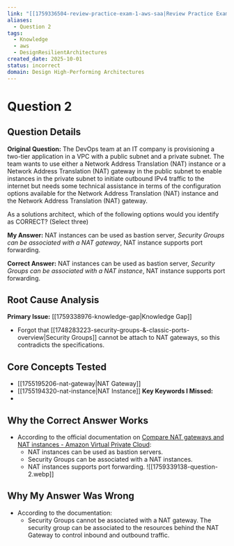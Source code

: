 ```yaml
---
link: "[[1759336504-review-practice-exam-1-aws-saa|Review Practice Exam 1 AWS SAA]]"
aliases:
  - Question 2
tags:
  - Knowledge
  - aws
  - DesignResilientArchitectures
created_date: 2025-10-01
status: incorrect
domain: Design High-Performing Architectures
---
```

# Question 2
## Question Details
**Original Question:**
The DevOps team at an IT company is provisioning a two-tier application in a VPC with a public subnet and a private subnet. The team wants to use either a Network Address Translation (NAT) instance or a Network Address Translation (NAT) gateway in the public subnet to enable instances in the private subnet to initiate outbound IPv4 traffic to the internet but needs some technical assistance in terms of the configuration options available for the Network Address Translation (NAT) instance and the Network Address Translation (NAT) gateway.

As a solutions architect, which of the following options would you identify as CORRECT? (Select three)

**My Answer:** NAT instances can be used as bastion server, *Security Groups can be associated with a NAT gateway*, NAT instance supports port forwarding.

**Correct Answer:** NAT instances can be used as bastion server, *Security Groups can be associated with a NAT instance*, NAT instance supports port forwarding.
## Root Cause Analysis
**Primary Issue:** [[1759338976-knowledge-gap|Knowledge Gap]]
- Forgot that [[1748283223-security-groups-&-classic-ports-overview|Security Groups]] cannot be attach to NAT gateways, so this contradicts the specifications.
## Core Concepts Tested
- [[1755195206-nat-gateway|NAT Gateway]]
- [[1755194320-nat-instance|NAT Instance]]
**Key Keywords I Missed:**
- 
## Why the Correct Answer Works
- According to the official documentation on [Compare NAT gateways and NAT instances - Amazon Virtual Private Cloud](https://docs.aws.amazon.com/vpc/latest/userguide/vpc-nat-comparison.html):
	- NAT instances can be used as bastion servers.
	- Security Groups can be associated with a NAT instances.
	- NAT instances supports port forwarding.
![[1759339138-question-2.webp]]
## Why My Answer Was Wrong
- According to the documentation:
	- Security Groups cannot be associated with a NAT gateway. The security group can be associated to the resources behind the NAT Gateway to control inbound and outbound traffic.
